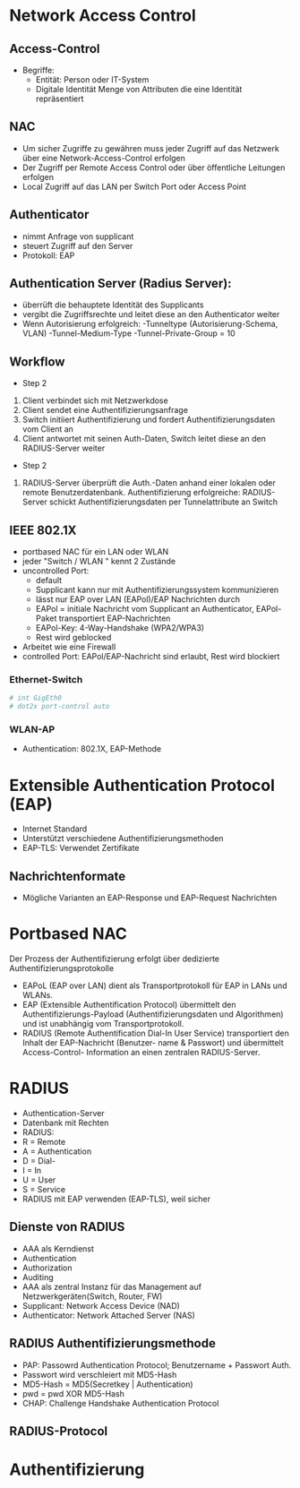 # Network Access Control
## Access-Control
- Begriffe: 
    - Entität: Person oder IT-System
    - Digitale Identität Menge von Attributen die eine Identität repräsentiert

## NAC
- Um sicher Zugriffe zu gewähren muss jeder Zugriff auf das Netzwerk
über eine Network-Access-Control erfolgen
- Der Zugriff per Remote Access Control oder über öffentliche Leitungen erfolgen
- Local Zugriff auf das LAN per Switch Port oder Access Point

## Authenticator
- nimmt Anfrage von supplicant
- steuert Zugriff auf den Server
- Protokoll: EAP

## Authentication Server (Radius Server):
- überrüft die behauptete Identität des Supplicants
- vergibt die Zugriffsrechte und leitet diese an den Authenticator weiter
- Wenn Autorisierung erfolgreich: 
        -Tunneltype (Autorisierung-Schema, VLAN)
        -Tunnel-Medium-Type
        -Tunnel-Private-Group = 10

## Workflow
- Step 2
1. Client verbindet sich mit Netzwerkdose
2. Client sendet eine Authentifizierungsanfrage
3. Switch initiiert Authentifizierung und fordert Authentifizierungsdaten vom Client an
4. Client antwortet mit seinen Auth-Daten, Switch leitet diese an den RADIUS-Server weiter
- Step 2
1. RADIUS-Server überprüft die Auth.-Daten anhand einer lokalen oder remote Benutzerdatenbank.
Authentifizierung erfolgreiche: RADIUS-Server schickt Authentifizierungsdaten per Tunnelattribute an Switch

## IEEE 802.1X
- portbased NAC für ein LAN oder WLAN
- jeder "Switch / WLAN " kennt 2 Zustände
- uncontrolled Port:
    - default
    - Supplicant kann nur mit Authentifizierungssystem kommunizieren
    - lässt nur EAP over LAN (EAPol)/EAP Nachrichten durch
    - EAPol = initiale Nachricht vom Supplicant an Authenticator, EAPol-Paket transportiert EAP-Nachrichten
    - EAPol-Key: 4-Way-Handshake (WPA2/WPA3)
    - Rest wird geblocked
- Arbeitet wie eine Firewall
- controlled Port: EAPol/EAP-Nachricht sind erlaubt, Rest wird blockiert

### Ethernet-Switch
```bash
# int GigEth0
# dot2x port-control auto
```

### WLAN-AP
- Authentication: 802.1X, EAP-Methode


# Extensible Authentication Protocol (EAP)
- Internet Standard
- Unterstützt verschiedene Authentifizierungsmethoden
- EAP-TLS: Verwendet Zertifikate

## Nachrichtenformate
- Mögliche Varianten an EAP-Response und EAP-Request Nachrichten

# Portbased NAC
Der Prozess der Authentifizierung erfolgt über dedizierte Authentifizierungsprotokolle 
- EAPoL (EAP over LAN) dient als Transportprotokoll für EAP in LANs und WLANs. 
- EAP (Extensible Authentification Protocol) übermittelt den Authentifizierungs-Payload (Authentifizierungsdaten und Algorithmen) und ist unabhängig vom Transportprotokoll. 
- RADIUS (Remote Authentification Dial-In User Service) transportiert den Inhalt der EAP-Nachricht (Benutzer- name & Passwort) und übermittelt Access-Control- Information an einen zentralen RADIUS-Server.

# RADIUS
- Authentication-Server
- Datenbank mit Rechten
- RADIUS:
- R = Remote
- A = Authentication
- D = Dial-
- I = In
- U = User
- S = Service
- RADIUS mit EAP verwenden (EAP-TLS), weil sicher

## Dienste von RADIUS
- AAA als Kerndienst
- Authentication
- Authorization
- Auditing
- AAA als zentral Instanz für das Management auf Netzwerkgeräten(Switch, Router, FW)
- Supplicant: Network Access Device (NAD)
- Authenticator: Network Attached Server (NAS)
## RADIUS Authentifizierungsmethode 
- PAP: Passowrd Authentication Protocol; Benutzername + Passwort Auth.
- Passwort wird verschleiert mit MD5-Hash
- MD5-Hash = MD5(Secretkey | Authentication)
- pwd = pwd XOR MD5-Hash
- CHAP: Challenge Handshake Authentication Protocol



## RADIUS-Protocol

# Authentifizierung
